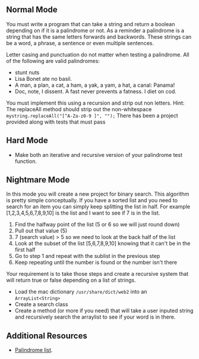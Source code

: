 ## Normal Mode

You must write a program that can take a string and return a boolean depending on if it is a palindrome or not.  As a reminder a palindrome is a string that has the same letters forwards and backwords.  These strings can be a word, a phrase, a sentence or even multiple sentences.


Letter casing and punctuation do not matter when testing a palindrome. All of the following are valid palindromes:

* stunt nuts
* Lisa Bonet ate no basil.
* A man, a plan, a cat, a ham, a yak, a yam, a hat, a canal: Panama!
* Doc, note, I dissent. A fast never prevents a fatness. I diet on cod.

You must implement this using a recursion and strip out non letters.
Hint: The replaceAll method should strip out the non-whitespace `mystring.replaceAll("[^A-Za-z0-9 ]", "");`
There has been a project provided along with tests that must pass


## Hard Mode

* Make both an iterative and recursive version of your palindrome test function.

## Nightmare Mode
In this mode you will create a new project for binary search.  This algorithm is pretty simple conceptually.  If you have a sorted list and you need to search for an item you can simply keep splitting the list in half.  For example [1,2,3,4,5,6,7,8,9,10] is the list and I want to see if 7 is in the list.
1. Find the halfway point of the list (5 or 6 so we will just round down)
2. Pull out that value (5)
3. 7 (search value) > 5 so we need to look at the back half of the list
4. Look at the subset of the list [5,6,7,8,9,10] knowing that it can't be in the first half
5. Go to step 1 and repeat with the sublist in the previous step
6. Keep repeating until the number is found or the number isn't there

Your requirement is to take those steps and create a recursive system that will return true or false depending on a list of strings.
* Load the mac dictionary `/usr/share/dict/web2` into an `ArrayList<String>`
* Create a search class
* Create a method (or more if you need) that will take a user inputed string and recursively search the arraylist to see if your word is in there.

## Additional Resources

* [Palindrome list](http://www.palindromelist.net/).
